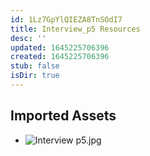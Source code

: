 ```yaml
---
id: 1Lz7GpYlQIEZA8TnSOdI7
title: Interview_p5 Resources
desc: ''
updated: 1645225706396
created: 1645225706396
stub: false
isDir: true
---
```

## Imported Assets
- ![Interview p5.jpg](/assets/interview-p5.jpg)
